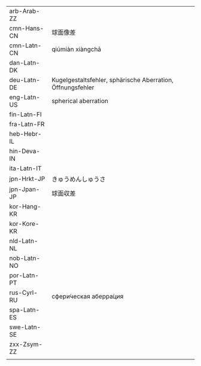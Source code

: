 | | | |
|-|-|-|
| arb-Arab-ZZ |  |  |
| cmn-Hans-CN | 球面像差 |  |
| cmn-Latn-CN | qiúmiàn xiàngchā |  |
| dan-Latn-DK |  |  |
| deu-Latn-DE | Kugelgestaltsfehler, sphärische Aberration, Öffnungsfehler |  |
| eng-Latn-US | spherical aberration |  |
| fin-Latn-FI |  |  |
| fra-Latn-FR |  |  |
| heb-Hebr-IL |  |  |
| hin-Deva-IN |  |  |
| ita-Latn-IT |  |  |
| jpn-Hrkt-JP | きゅうめんしゅうさ |  |
| jpn-Jpan-JP | 球面収差 |  |
| kor-Hang-KR |  |  |
| kor-Kore-KR |  |  |
| nld-Latn-NL |  |  |
| nob-Latn-NO |  |  |
| por-Latn-PT |  |  |
| rus-Cyrl-RU | сфери́ческая аберра́ция |  |
| spa-Latn-ES |  |  |
| swe-Latn-SE |  |  |
| zxx-Zsym-ZZ |  |  |
|  |  |  |

